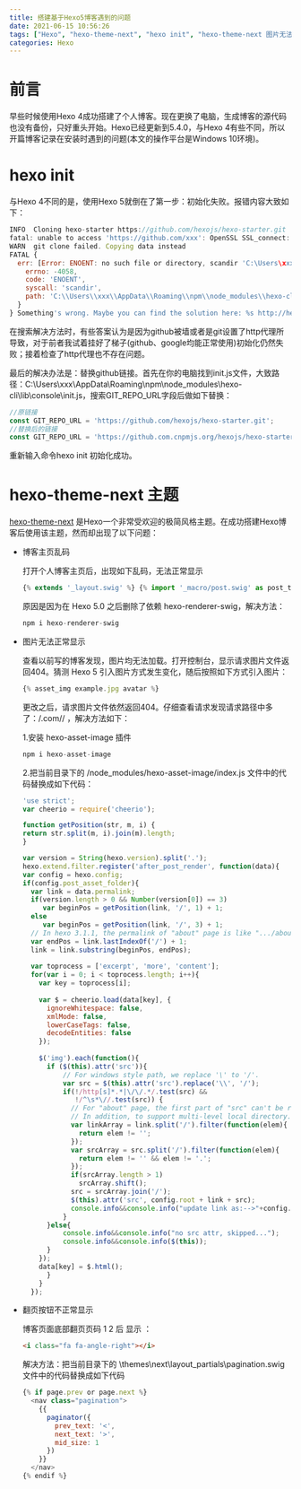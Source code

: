 ```yaml
---
title: 搭建基于Hexo5博客遇到的问题
date: 2021-06-15 10:56:26
tags: ["Hexo", "hexo-theme-next", "hexo init", "hexo-theme-next 图片无法加载"]
categories: Hexo
---
```


# 前言

早些时候使用Hexo 4成功搭建了个人博客。现在更换了电脑，生成博客的源代码也没有备份，只好重头开始。Hexo已经更新到5.4.0，与Hexo 4有些不同，所以开篇博客记录在安装时遇到的问题(本文的操作平台是Windows 10环境)。

# hexo init

与Hexo 4不同的是，使用Hexo 5就倒在了第一步：初始化失败。报错内容大致如下：

````javascript
INFO  Cloning hexo-starter https://github.com/hexojs/hexo-starter.git
fatal: unable to access 'https://github.com/xxx': OpenSSL SSL_connect: SSL_ERROR_SYSCALL in connection to github.com:443
WARN  git clone failed. Copying data instead
FATAL {
  err: [Error: ENOENT: no such file or directory, scandir 'C:\Users\xxx\AppData\Roaming\npm\node_modules\hexo-cli\assets'] {
    errno: -4058,
    code: 'ENOENT',
    syscall: 'scandir',
    path: 'C:\\Users\\xxx\\AppData\\Roaming\\npm\\node_modules\\hexo-cli\\assets'
  }
} Something's wrong. Maybe you can find the solution here: %s http://hexo.io/docs/troubleshooting.html
````

在搜索解决方法时，有些答案认为是因为github被墙或者是git设置了http代理所导致，对于前者我试着挂好了梯子(github、google均能正常使用)初始化仍然失败；接着检查了http代理也不存在问题。

最后的解决办法是：替换github链接。首先在你的电脑找到init.js文件，大致路径：C:\Users\xxx\AppData\Roaming\npm\node_modules\hexo-cli\lib\console\init.js，搜索GIT_REPO_URL字段后做如下替换：

<!-- more -->

````javascript
//原链接
const GIT_REPO_URL = 'https://github.com/hexojs/hexo-starter.git';
//替换后的链接
const GIT_REPO_URL = 'https://github.com.cnpmjs.org/hexojs/hexo-starter.git';
````

重新输入命令hexo init 初始化成功。

# hexo-theme-next 主题

[hexo-theme-next](https://github.com/iissnan/hexo-theme-next) 是Hexo一个非常受欢迎的极简风格主题。在成功搭建Hexo博客后使用该主题，然而却出现了以下问题：

- 博客主页乱码

  打开个人博客主页后，出现如下乱码，无法正常显示

  ````javascript
  {% extends '_layout.swig' %} {% import '_macro/post.swig' as post_template %}
  ````

  原因是因为在 Hexo 5.0 之后删除了依赖 hexo-renderer-swig，解决方法：

  ````javascript
  npm i hexo-renderer-swig
  ````

  

- 图片无法正常显示

  查看以前写的博客发现，图片均无法加载。打开控制台，显示请求图片文件返回404。猜测 Hexo 5 引入图片方式发生变化，随后按照如下方式引入图片：

  ````javascript
  {% asset_img example.jpg avatar %}
  ````

  更改之后，请求图片文件依然返回404。仔细查看请求发现请求路径中多了：/.com//    ，解决方法如下：

  1.安装 hexo-asset-image 插件

  ````javascript
  npm i hexo-asset-image
  ````

   2.把当前目录下的  /node_modules/hexo-asset-image/index.js 文件中的代码替换成如下代码：

  ````javascript
  'use strict';
  var cheerio = require('cheerio');
  
  function getPosition(str, m, i) {
  return str.split(m, i).join(m).length;
  }
  
  var version = String(hexo.version).split('.');
  hexo.extend.filter.register('after_post_render', function(data){
  var config = hexo.config;
  if(config.post_asset_folder){    
    var link = data.permalink;
    if(version.length > 0 && Number(version[0]) == 3)
       var beginPos = getPosition(link, '/', 1) + 1;
    else
       var beginPos = getPosition(link, '/', 3) + 1;
    // In hexo 3.1.1, the permalink of "about" page is like ".../about/index.html".
    var endPos = link.lastIndexOf('/') + 1;
    link = link.substring(beginPos, endPos);
    
    var toprocess = ['excerpt', 'more', 'content'];
    for(var i = 0; i < toprocess.length; i++){
      var key = toprocess[i];
    
      var $ = cheerio.load(data[key], {
        ignoreWhitespace: false,
        xmlMode: false,
        lowerCaseTags: false,
        decodeEntities: false
      });
    
      $('img').each(function(){
        if ($(this).attr('src')){
            // For windows style path, we replace '\' to '/'.
            var src = $(this).attr('src').replace('\\', '/');
            if(!/http[s]*.*|\/\/.*/.test(src) &&
               !/^\s*\//.test(src)) {
              // For "about" page, the first part of "src" can't be removed.
              // In addition, to support multi-level local directory.
              var linkArray = link.split('/').filter(function(elem){
                return elem != '';
              });
              var srcArray = src.split('/').filter(function(elem){
                return elem != '' && elem != '.';
              });
              if(srcArray.length > 1)
                srcArray.shift();
              src = srcArray.join('/');
              $(this).attr('src', config.root + link + src);
              console.info&&console.info("update link as:-->"+config.root + link + src);
            }
        }else{
            console.info&&console.info("no src attr, skipped...");
            console.info&&console.info($(this));
        }
      });
      data[key] = $.html();
        }
      }
    });
  ````

  

- 翻页按钮不正常显示

  博客页面底部翻页页码 1 2 后 显示 ：

  ````html
  <i class="fa fa-angle-right"></i>
  ````

  解决方法：把当前目录下的 \themes\next\layout\_partials\pagination.swig  文件中的代码替换成如下代码

  ````javascript
  {% if page.prev or page.next %}
    <nav class="pagination">
      {{
        paginator({
          prev_text: '<',
          next_text: '>',
          mid_size: 1
        })
      }}
    </nav>
  {% endif %}
  ````

  

